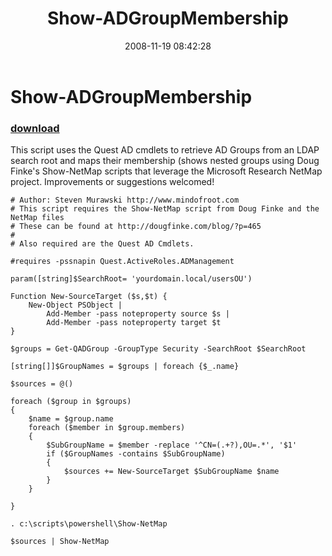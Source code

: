 ﻿---
pid:            684
poster:         Steven Murawski
title:          Show-ADGroupMembership
date:           2008-11-19 08:42:28
format:         posh
parent:         0
parent:         0

---

# Show-ADGroupMembership

### [download](684.ps1)

This script uses the Quest AD cmdlets to retrieve AD Groups from an LDAP search root and maps their membership (shows nested groups using Doug Finke's Show-NetMap scripts that leverage the Microsoft Research NetMap project.  Improvements or suggestions welcomed!

```posh
# Author: Steven Murawski http://www.mindofroot.com
# This script requires the Show-NetMap script from Doug Finke and the NetMap files 
# These can be found at http://dougfinke.com/blog/?p=465
# 
# Also required are the Quest AD Cmdlets.

#requires -pssnapin Quest.ActiveRoles.ADManagement

param([string]$SearchRoot= 'yourdomain.local/usersOU')

Function New-SourceTarget ($s,$t) {
	New-Object PSObject |
		Add-Member -pass noteproperty source $s |
		Add-Member -pass noteproperty target $t
}

$groups = Get-QADGroup -GroupType Security -SearchRoot $SearchRoot

[string[]]$GroupNames = $groups | foreach {$_.name}

$sources = @()

foreach ($group in $groups)
{
	$name = $group.name
	foreach ($member in $group.members)
	{
		$SubGroupName = $member -replace '^CN=(.+?),OU=.*', '$1'
		if ($GroupNames -contains $SubGroupName)
		{
			$sources += New-SourceTarget $SubGroupName $name
		}
	}
	
}

. c:\scripts\powershell\Show-NetMap

$sources | Show-NetMap
```
